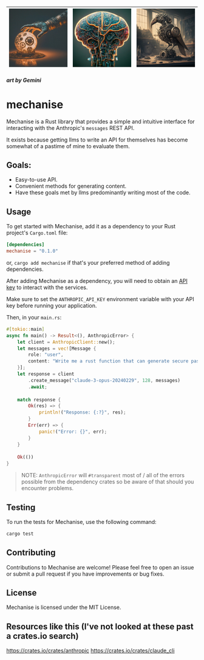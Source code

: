 | ![Banner  1](./readme_assets/3.jpg) | ![Banner  2](./readme_assets/1.jpg) | ![Banner  3](./readme_assets/2.jpg) |
| --------------------------------- | ----------------------------------- | ----------------------------------- |

##### _art by Gemini_

# mechanise

Mechanise is a Rust library that provides a simple and intuitive interface for interacting with the Anthropic's `messages` REST API.

It exists because getting llms to write an API for themselves has become somewhat of a pastime of mine to evaluate them.

## Goals:

- Easy-to-use API.
- Convenient methods for generating content.
- Have these goals met by llms predominantly writing most of the code.

## Usage

To get started with Mechanise, add it as a dependency to your Rust project's `Cargo.toml` file:

```toml
[dependencies]
mechanise = "0.1.0"
```

or, `cargo add mechanise` if that's your preferred method of adding dependencies.

After adding Mechanise as a dependency, you will need to obtain an [API key](https://console.anthropic.com/settings/keys) to interact with the services.

Make sure to set the `ANTHROPIC_API_KEY` environment variable with your API key before running your application.

Then, in your `main.rs`:

```rust
#[tokio::main]
async fn main() -> Result<(), AnthropicError> {
    let client = AnthropicClient::new();
    let messages = vec![Message {
        role: "user",
        content: "Write me a rust function that can generate secure passwords",
    }];
    let response = client
        .create_message("claude-3-opus-20240229", 128, messages)
        .await;

    match response {
        Ok(res) => {
            println!("Response: {:?}", res);
        }
        Err(err) => {
            panic!("Error: {}", err);
        }
    }

    Ok(())
}
```

> NOTE: `AnthropicError` will `#transparent` most of / all of the errors possible from the dependency crates so be aware of that should you encounter problems.

## Testing

To run the tests for Mechanise, use the following command:

```sh
cargo test
```

## Contributing

Contributions to Mechanise are welcome! Please feel free to open an issue or submit a pull request if you have improvements or bug fixes.

## License

Mechanise is licensed under the MIT License.


## Resources like this (I've not looked at these past a crates.io search)
https://crates.io/crates/anthropic
https://crates.io/crates/claude_cli